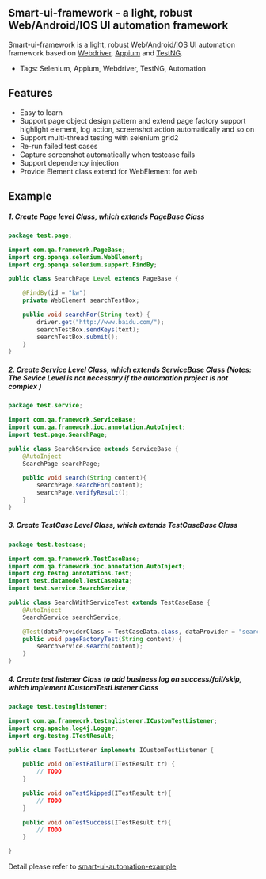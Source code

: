 ﻿## Smart-ui-framework - a light, robust Web/Android/IOS UI automation framework

Smart-ui-framework is a light, robust Web/Android/IOS UI automation framework based on [Webdriver](http://seleniumhq.org/), [Appium](http://appium.io/) and [TestNG](http://testng.org/doc/index.html).

* Tags: Selenium, Appium, Webdriver, TestNG, Automation

## Features

* Easy to learn
* Support page object design pattern and extend page factory support highlight element, log action, screenshot action automatically and so on
* Support multi-thread testing with selenium grid2
* Re-run failed test cases
* Capture screenshot automatically when testcase fails
* Support dependency injection
* Provide Element class extend for WebElement for web

## Example

##### 1. Create Page level Class, which extends PageBase Class

```java
package test.page;

import com.qa.framework.PageBase;
import org.openqa.selenium.WebElement;
import org.openqa.selenium.support.FindBy;

public class SearchPage Level extends PageBase {

    @FindBy(id = "kw")
    private WebElement searchTestBox;

    public void searchFor(String text) {
        driver.get("http://www.baidu.com/");
        searchTestBox.sendKeys(text);
        searchTestBox.submit();
    }
}
```

##### 2. Create Service Level Class, which extends ServiceBase Class (Notes: The Sevice Level is not necessary if the automation project is not complex )

```java
package test.service;

import com.qa.framework.ServiceBase;
import com.qa.framework.ioc.annotation.AutoInject;
import test.page.SearchPage;

public class SearchService extends ServiceBase {
    @AutoInject
    SearchPage searchPage;

    public void search(String content){
        searchPage.searchFor(content);
        searchPage.verifyResult();
    }
}
```

##### 3. Create TestCase Level Class, which extends TestCaseBase Class

```java
package test.testcase;

import com.qa.framework.TestCaseBase;
import com.qa.framework.ioc.annotation.AutoInject;
import org.testng.annotations.Test;
import test.datamodel.TestCaseData;
import test.service.SearchService;

public class SearchWithServiceTest extends TestCaseBase {
    @AutoInject
    SearchService searchService;

    @Test(dataProviderClass = TestCaseData.class, dataProvider = "searchData", description = "搜索测试")
    public void pageFactoryTest(String content) {
        searchService.search(content);
    }
}
```

##### 4. Create test listener Class to add business log on success/fail/skip, which implement ICustomTestListener Class

```java
package test.testnglistener;

import com.qa.framework.testnglistener.ICustomTestListener;
import org.apache.log4j.Logger;
import org.testng.ITestResult;

public class TestListener implements ICustomTestListener {

    public void onTestFailure(ITestResult tr) {
        // TODO
    }

    public void onTestSkipped(ITestResult tr){
        // TODO
    }

    public void onTestSuccess(ITestResult tr){
        // TODO
    }

}
```

Detail please refer to [smart-ui-automation-example](https://github.com/lwfwind/smart-ui-automation-example)


